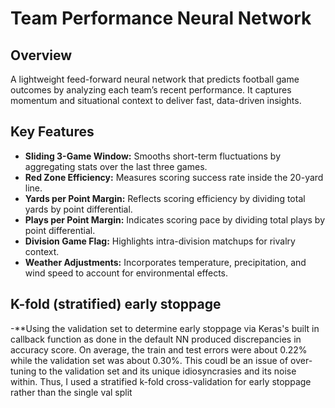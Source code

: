 # Team Performance Neural Network

## Overview
A lightweight feed-forward neural network that predicts football game outcomes by analyzing each team’s recent performance. It captures momentum and situational context to deliver fast, data-driven insights.

## Key Features
- **Sliding 3-Game Window:** Smooths short-term fluctuations by aggregating stats over the last three games.
- **Red Zone Efficiency:** Measures scoring success rate inside the 20-yard line.
- **Yards per Point Margin:** Reflects scoring efficiency by dividing total yards by point differential.
- **Plays per Point Margin:** Indicates scoring pace by dividing total plays by point differential.
- **Division Game Flag:** Highlights intra-division matchups for rivalry context.
- **Weather Adjustments:** Incorporates temperature, precipitation, and wind speed to account for environmental effects.

## K-fold (stratified) early stoppage
-**Using the validation set to determine early stoppage via Keras's built in callback function as done in the default NN produced discrepancies in accuracy score. On average, the train and test errors were about 0.22% while the validation set was about 0.30%. This coudl be an issue of over-tuning to the validation set and its unique idiosyncrasies and its noise within. Thus, I used a stratified k-fold cross-validation for early stoppage rather than the single val split
